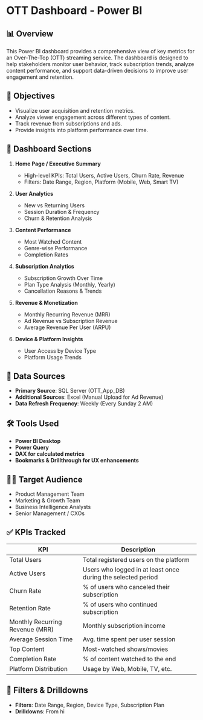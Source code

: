 # OTT Dashboard - Power BI

## 📊 Overview

This Power BI dashboard provides a comprehensive view of key metrics for an Over-The-Top (OTT) streaming service. The dashboard is designed to help stakeholders monitor user behavior, track subscription trends, analyze content performance, and support data-driven decisions to improve user engagement and retention.

## 🎯 Objectives

- Visualize user acquisition and retention metrics.
- Analyze viewer engagement across different types of content.
- Track revenue from subscriptions and ads.
- Provide insights into platform performance over time.

## 🧩 Dashboard Sections

1. **Home Page / Executive Summary**
   - High-level KPIs: Total Users, Active Users, Churn Rate, Revenue
   - Filters: Date Range, Region, Platform (Mobile, Web, Smart TV)

2. **User Analytics**
   - New vs Returning Users
   - Session Duration & Frequency
   - Churn & Retention Analysis

3. **Content Performance**
   - Most Watched Content
   - Genre-wise Performance
   - Completion Rates

4. **Subscription Analytics**
   - Subscription Growth Over Time
   - Plan Type Analysis (Monthly, Yearly)
   - Cancellation Reasons & Trends

5. **Revenue & Monetization**
   - Monthly Recurring Revenue (MRR)
   - Ad Revenue vs Subscription Revenue
   - Average Revenue Per User (ARPU)

6. **Device & Platform Insights**
   - User Access by Device Type
   - Platform Usage Trends

## 📂 Data Sources

- **Primary Source**: SQL Server (OTT_App_DB)
- **Additional Sources**: Excel (Manual Upload for Ad Revenue)
- **Data Refresh Frequency**: Weekly (Every Sunday 2 AM)

## 🛠 Tools Used

- **Power BI Desktop**
- **Power Query**
- **DAX for calculated metrics**
- **Bookmarks & Drillthrough for UX enhancements**

## 🧑‍💼 Target Audience

- Product Management Team
- Marketing & Growth Team
- Business Intelligence Analysts
- Senior Management / CXOs

## ✅ KPIs Tracked

| KPI                      | Description |
|--------------------------|-------------|
| Total Users              | Total registered users on the platform |
| Active Users             | Users who logged in at least once during the selected period |
| Churn Rate               | % of users who canceled their subscription |
| Retention Rate           | % of users who continued subscription |
| Monthly Recurring Revenue (MRR) | Monthly subscription income |
| Average Session Time     | Avg. time spent per user session |
| Top Content              | Most-watched shows/movies |
| Completion Rate          | % of content watched to the end |
| Platform Distribution    | Usage by Web, Mobile, TV, etc. |

## 📌 Filters & Drilldowns

- **Filters**: Date Range, Region, Device Type, Subscription Plan
- **Drilldowns**: From hi
